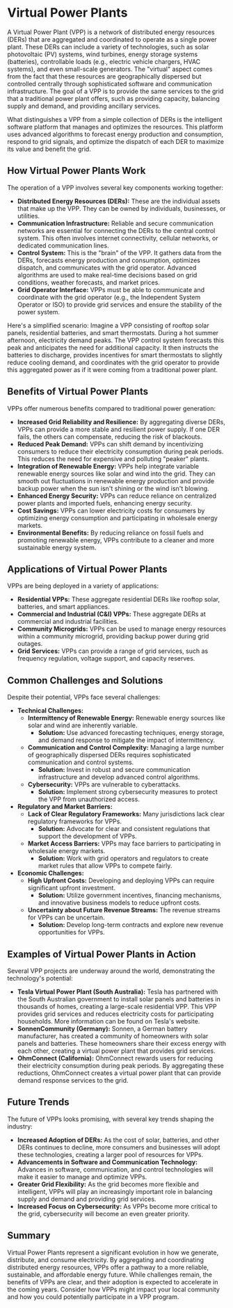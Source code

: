 # Virtual Power Plants

A Virtual Power Plant (VPP) is a network of distributed energy resources (DERs) that are aggregated and coordinated to operate as a single power plant. These DERs can include a variety of technologies, such as solar photovoltaic (PV) systems, wind turbines, energy storage systems (batteries), controllable loads (e.g., electric vehicle chargers, HVAC systems), and even small-scale generators. The "virtual" aspect comes from the fact that these resources are geographically dispersed but controlled centrally through sophisticated software and communication infrastructure. The goal of a VPP is to provide the same services to the grid that a traditional power plant offers, such as providing capacity, balancing supply and demand, and providing ancillary services.

What distinguishes a VPP from a simple collection of DERs is the intelligent software platform that manages and optimizes the resources. This platform uses advanced algorithms to forecast energy production and consumption, respond to grid signals, and optimize the dispatch of each DER to maximize its value and benefit the grid.

## How Virtual Power Plants Work

The operation of a VPP involves several key components working together:

*   **Distributed Energy Resources (DERs):** These are the individual assets that make up the VPP. They can be owned by individuals, businesses, or utilities.
*   **Communication Infrastructure:** Reliable and secure communication networks are essential for connecting the DERs to the central control system. This often involves internet connectivity, cellular networks, or dedicated communication lines.
*   **Control System:** This is the "brain" of the VPP. It gathers data from the DERs, forecasts energy production and consumption, optimizes dispatch, and communicates with the grid operator. Advanced algorithms are used to make real-time decisions based on grid conditions, weather forecasts, and market prices.
*   **Grid Operator Interface:** VPPs must be able to communicate and coordinate with the grid operator (e.g., the Independent System Operator or ISO) to provide grid services and ensure the stability of the power system.

Here's a simplified scenario: Imagine a VPP consisting of rooftop solar panels, residential batteries, and smart thermostats. During a hot summer afternoon, electricity demand peaks. The VPP control system forecasts this peak and anticipates the need for additional capacity. It then instructs the batteries to discharge, provides incentives for smart thermostats to slightly reduce cooling demand, and coordinates with the grid operator to provide this aggregated power as if it were coming from a traditional power plant.

## Benefits of Virtual Power Plants

VPPs offer numerous benefits compared to traditional power generation:

*   **Increased Grid Reliability and Resilience:** By aggregating diverse DERs, VPPs can provide a more stable and resilient power supply. If one DER fails, the others can compensate, reducing the risk of blackouts.
*   **Reduced Peak Demand:** VPPs can shift demand by incentivizing consumers to reduce their electricity consumption during peak periods. This reduces the need for expensive and polluting "peaker" plants.
*   **Integration of Renewable Energy:** VPPs help integrate variable renewable energy sources like solar and wind into the grid. They can smooth out fluctuations in renewable energy production and provide backup power when the sun isn't shining or the wind isn't blowing.
*   **Enhanced Energy Security:** VPPs can reduce reliance on centralized power plants and imported fuels, enhancing energy security.
*   **Cost Savings:** VPPs can lower electricity costs for consumers by optimizing energy consumption and participating in wholesale energy markets.
*   **Environmental Benefits:** By reducing reliance on fossil fuels and promoting renewable energy, VPPs contribute to a cleaner and more sustainable energy system.

## Applications of Virtual Power Plants

VPPs are being deployed in a variety of applications:

*   **Residential VPPs:** These aggregate residential DERs like rooftop solar, batteries, and smart appliances.
*   **Commercial and Industrial (C&I) VPPs:** These aggregate DERs at commercial and industrial facilities.
*   **Community Microgrids:** VPPs can be used to manage energy resources within a community microgrid, providing backup power during grid outages.
*   **Grid Services:** VPPs can provide a range of grid services, such as frequency regulation, voltage support, and capacity reserves.

## Common Challenges and Solutions

Despite their potential, VPPs face several challenges:

*   **Technical Challenges:**
    *   **Intermittency of Renewable Energy:** Renewable energy sources like solar and wind are inherently variable.
        *   **Solution:** Use advanced forecasting techniques, energy storage, and demand response to mitigate the impact of intermittency.
    *   **Communication and Control Complexity:** Managing a large number of geographically dispersed DERs requires sophisticated communication and control systems.
        *   **Solution:** Invest in robust and secure communication infrastructure and develop advanced control algorithms.
    *   **Cybersecurity:** VPPs are vulnerable to cyberattacks.
        *   **Solution:** Implement strong cybersecurity measures to protect the VPP from unauthorized access.
*   **Regulatory and Market Barriers:**
    *   **Lack of Clear Regulatory Frameworks:** Many jurisdictions lack clear regulatory frameworks for VPPs.
        *   **Solution:** Advocate for clear and consistent regulations that support the development of VPPs.
    *   **Market Access Barriers:** VPPs may face barriers to participating in wholesale energy markets.
        *   **Solution:** Work with grid operators and regulators to create market rules that allow VPPs to compete fairly.
*   **Economic Challenges:**
    *   **High Upfront Costs:** Developing and deploying VPPs can require significant upfront investment.
        *   **Solution:** Utilize government incentives, financing mechanisms, and innovative business models to reduce upfront costs.
    *   **Uncertainty about Future Revenue Streams:** The revenue streams for VPPs can be uncertain.
        *   **Solution:** Develop long-term contracts and explore new revenue opportunities for VPPs.

## Examples of Virtual Power Plants in Action

Several VPP projects are underway around the world, demonstrating the technology's potential:

*   **Tesla Virtual Power Plant (South Australia):** Tesla has partnered with the South Australian government to install solar panels and batteries in thousands of homes, creating a large-scale residential VPP. This VPP provides grid services and reduces electricity costs for participating households. More information can be found on Tesla's website.
*   **SonnenCommunity (Germany):** Sonnen, a German battery manufacturer, has created a community of homeowners with solar panels and batteries. These homeowners share their excess energy with each other, creating a virtual power plant that provides grid services.
*   **OhmConnect (California):** OhmConnect rewards users for reducing their electricity consumption during peak periods. By aggregating these reductions, OhmConnect creates a virtual power plant that can provide demand response services to the grid.

## Future Trends

The future of VPPs looks promising, with several key trends shaping the industry:

*   **Increased Adoption of DERs:** As the cost of solar, batteries, and other DERs continues to decline, more consumers and businesses will adopt these technologies, creating a larger pool of resources for VPPs.
*   **Advancements in Software and Communication Technology:** Advances in software, communication, and control technologies will make it easier to manage and optimize VPPs.
*   **Greater Grid Flexibility:** As the grid becomes more flexible and intelligent, VPPs will play an increasingly important role in balancing supply and demand and providing grid services.
*   **Increased Focus on Cybersecurity:** As VPPs become more critical to the grid, cybersecurity will become an even greater priority.

## Summary

Virtual Power Plants represent a significant evolution in how we generate, distribute, and consume electricity. By aggregating and coordinating distributed energy resources, VPPs offer a pathway to a more reliable, sustainable, and affordable energy future. While challenges remain, the benefits of VPPs are clear, and their adoption is expected to accelerate in the coming years. Consider how VPPs might impact your local community and how you could potentially participate in a VPP program.